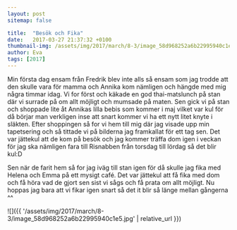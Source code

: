 ```yaml
---
layout: post
sitemap: false

title:  "Besök och Fika"
date:   2017-03-27 21:37:32 +0100
thumbnail-img: /assets/img/2017/march/8-3/image_58d968252a6b22995940c1e5.jpg
author: Eva
tags: [2017]
---
```


Min första dag ensam från Fredrik blev inte alls så ensam som jag trodde att den skulle vara för mamma och Annika kom nämligen och hängde med mig några timmar idag. Vi for först och käkade en god thai-matslunch på stan där vi surrade på om allt möjligt och mumsade på maten. Sen gick vi på stan och shoppade lite åt Annikas lilla bebis som kommer i maj vilket var kul för då börjar man verkligen inse att snart kommer vi ha ett nytt litet knyte i släkten. Efter shoppingen så for vi hem till mig där jag visade upp min tapetsering och så tittade vi på bilderna jag framkallat för ett tag sen. Det var jättekul att de kom på besök och jag kommer träffa dom igen i veckan för jag ska nämligen fara till Risnabben från torsdag till lördag så det blir kul:D 

Sen när de farit hem så for jag iväg till stan igen för då skulle jag fika med Helena och Emma på ett mysigt café. Det var jättekul att få fika med dom och få höra vad de gjort sen sist vi sågs och få prata om allt möjligt. Nu hoppas jag bara att vi fikar igen snart så det it blir så länge mellan gångerna ^^

![]({{ '/assets/img/2017/march/8-3/image_58d968252a6b22995940c1e5.jpg'  | relative_url }})

